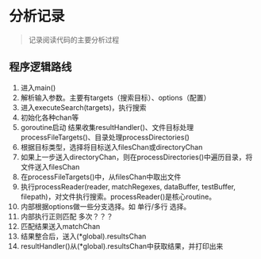 # 分析记录
> 记录阅读代码的主要分析过程

## 程序逻辑路线
1. 进入main()
2. 解析输入参数。主要有targets（搜索目标）、options（配置）
3. 进入executeSearch(targets)，执行搜索
4. 初始化各种chan等
5. goroutine启动 结果收集resultHandler()、文件目标处理processFileTargets()、目录处理processDirectories()
6. 根据目标类型，选择将目标送入filesChan或directoryChan
7. 如果上一步送入directoryChan，则在processDirectories()中遍历目录，将文件送入filesChan
8. 在processFileTargets()中，从filesChan中取出文件
9. 执行processReader(reader, matchRegexes, dataBuffer, testBuffer, filepath)，对文件执行搜索。processReader()是核心routine。
10. 内部根据options做一些分支选择。如 单行/多行 选择。
11. 内部执行正则匹配 多次？？？
12. 匹配结果送入matchChan
13. 结果整合后，送入(*global).resultsChan
14. resultHandler()从(*global).resultsChan中获取结果，并打印出来


